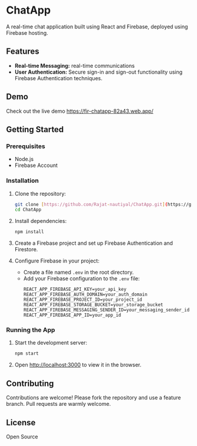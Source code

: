 # ChatApp

A real-time chat application built using React and Firebase, deployed using Firebase hosting.

## Features

- **Real-time Messaging:** real-time communications
- **User Authentication:** Secure sign-in and sign-out functionality using Firebase Authentication techniques.
  
## Demo

Check out the live demo https://fir-chatapp-82a43.web.app/

## Getting Started

### Prerequisites

- Node.js
- Firebase Account

### Installation

1. Clone the repository:
    ```bash
    git clone [https://github.com/Rajat-nautiyal/ChatApp.git](https://github.com/Rajat-nautiyal/fire-chat.git)
    cd ChatApp
    ```

2. Install dependencies:
    ```bash
    npm install
    ```

3. Create a Firebase project and set up Firebase Authentication and Firestore.

4. Configure Firebase in your project:
    - Create a file named `.env` in the root directory.
    - Add your Firebase configuration to the `.env` file:
        ```
        REACT_APP_FIREBASE_API_KEY=your_api_key
        REACT_APP_FIREBASE_AUTH_DOMAIN=your_auth_domain
        REACT_APP_FIREBASE_PROJECT_ID=your_project_id
        REACT_APP_FIREBASE_STORAGE_BUCKET=your_storage_bucket
        REACT_APP_FIREBASE_MESSAGING_SENDER_ID=your_messaging_sender_id
        REACT_APP_FIREBASE_APP_ID=your_app_id
        ```

### Running the App

1. Start the development server:
    ```bash
    npm start
    ```

2. Open [http://localhost:3000](http://localhost:3000) to view it in the browser.

## Contributing

Contributions are welcome! Please fork the repository and use a feature branch. Pull requests are warmly welcome.

## License

Open Source

